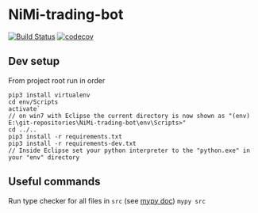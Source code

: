 # NiMi-trading-bot

[![Build Status](https://travis-ci.com/proSingularity/NiMi-trading-bot.svg?branch=master)](https://travis-ci.com/proSingularity/NiMi-trading-bot) [![codecov](https://codecov.io/gh/proSingularity/NiMi-trading-bot/branch/master/graph/badge.svg)](https://codecov.io/gh/proSingularity/NiMi-trading-bot)

## Dev setup

From project root run in order
```shell
pip3 install virtualenv
cd env/Scripts
activate`
// on win7 with Eclipse the current directory is now shown as "(env) E:\git-repositories\NiMi-trading-bot\env\Scripts>"
cd ../..
pip3 install -r requirements.txt
pip3 install -r requirements-dev.txt
// Inside Eclipse set your python interpreter to the "python.exe" in your "env" directory
```

## Useful commands

Run type checker for all files in `src` (see [mypy doc](https://mypy.readthedocs.io/en/latest/command_line.html))
`mypy src`